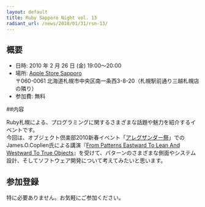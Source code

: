 ```yaml
---
layout: default
title: Ruby Sapporo Night vol. 13
radiant_url: /news/2010/01/31/rsn-13/
---
```

## 概要

- 日時: 2010 年 2 月 26 日 (金) 19:00〜20:00
- 場所: [Apple Store Sapporo](http://www.apple.com/jp/retail/sapporo/map/) <br/>〒060-0061 北海道札幌市中央区南一条西3-8-20（札幌駅前通り三越札幌店の隣り）
- 参加費: 無料

##内容

Ruby札幌による、プログラミングに関するさまざまな話題や魅力を紹介するイベントです。  
今回は、オブジェクト倶楽部2010新春イベント「[アレグザンダー祭](http://www.objectclub.jp/event/2010alexander/)」でのJames.O.Coplien氏による講演『[From Patterns Eastward To Lean And Westward To True Objects](http://www.objectclub.jp/event/2010alexander/VulgarPatterns2.pdf/download)』を受けて、パターンのさまざまな側面やシステム設計、そしてソフトウェア開発について考えてみたいと思います。

## 参加登録

特に必要ありません。お気軽にご参加ください。

